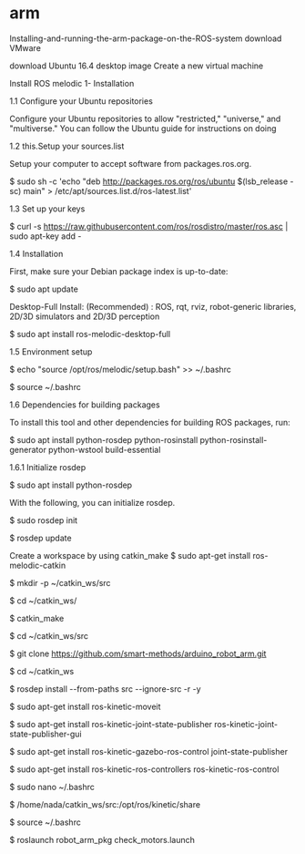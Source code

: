 # arm
Installing-and-running-the-arm-package-on-the-ROS-system
download VMware

download Ubuntu 16.4 desktop image Create a new virtual machine

Install ROS melodic
1- Installation

1.1 Configure your Ubuntu repositories

Configure your Ubuntu repositories to allow "restricted," "universe," and "multiverse." You can follow the Ubuntu guide for instructions on doing

1.2 this.Setup your sources.list

Setup your computer to accept software from packages.ros.org.

$ sudo sh -c 'echo "deb http://packages.ros.org/ros/ubuntu $(lsb_release -sc) main" > /etc/apt/sources.list.d/ros-latest.list'

1.3 Set up your keys

$ curl -s https://raw.githubusercontent.com/ros/rosdistro/master/ros.asc | sudo apt-key add -

1.4 Installation

First, make sure your Debian package index is up-to-date:

$ sudo apt update

Desktop-Full Install: (Recommended) : ROS, rqt, rviz, robot-generic libraries, 2D/3D simulators and 2D/3D perception

$ sudo apt install ros-melodic-desktop-full

1.5 Environment setup

$ echo "source /opt/ros/melodic/setup.bash" >> ~/.bashrc

$ source ~/.bashrc

1.6 Dependencies for building packages

To install this tool and other dependencies for building ROS packages, run:

$ sudo apt install python-rosdep python-rosinstall python-rosinstall-generator python-wstool build-essential

1.6.1 Initialize rosdep

$ sudo apt install python-rosdep

With the following, you can initialize rosdep.

$ sudo rosdep init

$ rosdep update

Create a workspace by using catkin_make
$ sudo apt-get install ros-melodic-catkin

$ mkdir -p ~/catkin_ws/src

$ cd ~/catkin_ws/

$ catkin_make

$ cd ~/catkin_ws/src

$ git clone https://github.com/smart-methods/arduino_robot_arm.git

$ cd ~/catkin_ws

$ rosdep install --from-paths src --ignore-src -r -y

$ sudo apt-get install ros-kinetic-moveit

$ sudo apt-get install ros-kinetic-joint-state-publisher ros-kinetic-joint-state-publisher-gui

$ sudo apt-get install ros-kinetic-gazebo-ros-control joint-state-publisher

$ sudo apt-get install ros-kinetic-ros-controllers ros-kinetic-ros-control

$ sudo nano ~/.bashrc

$ /home/nada/catkin_ws/src:/opt/ros/kinetic/share

$ source ~/.bashrc

$ roslaunch robot_arm_pkg check_motors.launch
